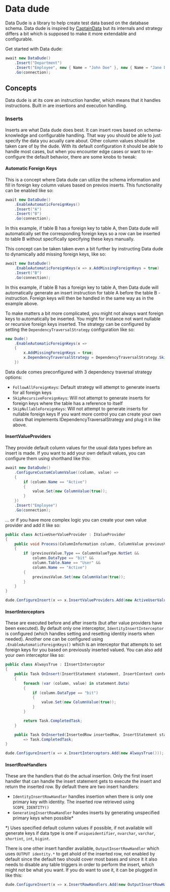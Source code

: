 # Data dude
Data Dude is a library to help create test data based on the database schema. Data dude is inspired by [CaptainData](https://github.com/mattiasnordqvist/Captain-Data) but its internals and strategy differs a bit which is supposed to make it more extendable and configurable.

Get started with Data dude:
```csharp
await new DataDude()
    .Insert("Department")
    .Insert("Employee", new { Name = "John Doe" }, new { Name = "Jane Doe" })
    .Go(connection);
```

## Concepts
Data dude is at its core an instruction handler, which means that it handles instructions. Built in are insertions and execution handling.

### Inserts
Inserts are what Data dude does best. It can insert rows based on schema-knowledge and configurable handling. That way you should be able to just specify the data you acually care about. Other column values should be taken care of by the dude. With its default configuration it should be able to handle most cases, but when you encounter edge cases or want to re-configure the default behavior, there are some knobs to tweak:

#### Automatic Foreign Keys
This is a concept where Data dude can utilize the schema information and fill in foreign key column values based on previos inserts. This functionality can be enabled like so:

```csharp
await new DataDude()
    .EnableAutomaticForeignKeys()
    .Insert("A")
    .Insert("B")
    .Go(connection);
```
In this example, if table B has a foreign key to table A, then Data dude will automatically set the corresponding foreign keys so a row can be inserted to table B without specifically specifying these keys manually.

This concept can be taken taken even a bit further by instructing Data dude to dynamically add missing foreign keys, like so:

```csharp
await new DataDude()
    .EnableAutomaticForeignKeys(x => x.AddMissingForeignKeys = true)
    .Insert("B")
    .Go(connection);
```
In this example, if table B has a foreign key to table A, then Data dude will automatically generate an insert instruction for table A before the table B -instruction. Foreign keys will then be handled in the same way as in the example above.

To make matters a bit more complicated, you might not always want foreign keys to automatically be inserted. You might for instance not want nullable or recursive foreign keys inserted. The strategy can be configured by setting the `DependencyTraversalStrategy` configuration like so:

```csharp
new Dude()
    .EnableAutomaticForeignKeys(x =>
    {
        x.AddMissingForeignKeys = true;
        x.DependencyTraversalStrategy = DependencyTraversalStrategy.SkipNullableForeignKeys
    })
```

Data dude comes preconfigured with 3 dependency traversal strategy options: 
- `FollowAllForeignKeys`: Default strategy will attempt to generate inserts for all foreign keys
- `SkipRecursiveForeignKeys`: Will not attempt to generate inserts for foreign keys where the table has a reference to itself
- `SkipNullableForeignKeys`: Will not attempt to generate inserts for nullable foreign keys
If you want more control you can create your own class that implements IDependencyTraversalStrategy and plug it in like above.

#### InsertValueProviders
They provide default column values for the usual data types before an insert is made. If you want to add your own default values, you can configure them using shorthand like this:
```csharp
await new DataDude()
    .ConfigureCustomColumnValue((column, value) => 
    {
        if (column.Name == "Active")
        {
            value.Set(new ColumnValue(true));
        }
    })
    .Insert("Employee")
    .Go(connection);
```
... or if you have more complex logic you can create your own value provider and add it like so:
```csharp
public class ActiveUserValueProvider : IValueProvider
{
    public void Process(ColumnInformation column, ColumnValue previousValue)
    {
        if (previousValue.Type == ColumnValueType.NotSet &&
            column.DataType == "bit" &&
            column.Table.Name == "User" &&
            column.Name == "Active")
        {
            previousValue.Set(new ColumnValue(true));
        }
    }
}

dude.ConfigureInsert(x => x.InsertValueProviders.Add(new ActiveUserValueProvider()));
```

#### InsertInterceptors
These are executed before and after inserts (but after value providers have been executed). By default only one interceptor, `IdentityInsertInterceptor` is configured (which handles setting and resetting identity inserts when needed). Another one can be configured using `.EnableAutomaticForeignKeys()` which is an interceptor that attempts to set foreign keys for you based on previously inserted valued. You can also add your own interceptor like so:
```csharp
public class AlwaysTrue : IInsertInterceptor
{
    public Task OnInsert(InsertStatement statement, InsertContext context, DbConnection connection, DbTransaction? transaction = null)
    {
        foreach (var (column, value) in statement.Data)
        {
            if (column.DataType == "bit")
            {
                value.Set(new ColumnValue(true));
            }
        }

        return Task.CompletedTask;
    }

    public Task OnInserted(InsertedRow insertedRow, InsertStatement statement, InsertContext context, DbConnection connection, DbTransaction? transaction = null)
        => Task.CompletedTask;
}

dude.ConfigureInsert(x => x.InsertInterceptors.Add(new AlwaysTrue()));
```

#### InsertRowHandlers
These are the handlers that do the actual insertion. Only the first insert handler that can handle the insert statement gets to execute the insert and return the inserted row. By default there are two insert handlers:
- `IdentityInsertRowHandler` handles insertion when there is only one primary key with identity. The inserted row retrieved using `SCOPE_IDENTITY()`
- `GeneratingInsertRowHandler` handes inserts by generating unspecified primary keys when possible*

*) Uses specified default column values if possible, if not available will generate keys if data type is one if `uniqueidentifier`, `nvarchar`, `varchar`, `shortint`, `int`, `bigint`.

There is one other insert handler available, `OutputInsertRowHandler` which uses `OUTPUT identity.*` to get ahold of the inserted row, not enabled by default since the default two should cover most bases and since it it also needs to disable any table triggers in order to perform the insert, which might not be what you want. If you do want to use it, it can be plugged in like this:
```csharp
dude.ConfigureInsert(x => x.InsertRowHandlers.Add(new OutputInsertRowHandler()));
```
